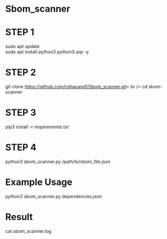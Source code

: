 # Sbom_scanner

# STEP 1
sudo apt update<br /> 
sudo apt install python3 python3-pip -y

# STEP 2
git clone https://github.com/rishavand1/Sbom_scanner.git< br /> 
cd sbom-scanner

# STEP 3
pip3 install -r requirements.txt

# STEP 4
python3 sbom_scanner.py /path/to/sbom_file.json

# Example Usage
python3 sbom_scanner.py dependencies.json

# Result
cat sbom_scanner.log
